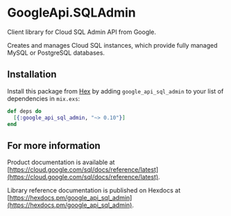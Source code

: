 # GoogleApi.SQLAdmin

Client library for Cloud SQL Admin API from Google.

Creates and manages Cloud SQL instances, which provide fully managed MySQL or PostgreSQL databases.

## Installation

Install this package from [Hex](https://hex.pm) by adding
`google_api_sql_admin` to your list of dependencies in `mix.exs`:

```elixir
def deps do
  [{:google_api_sql_admin, "~> 0.10"}]
end
```

## For more information

Product documentation is available at [https://cloud.google.com/sql/docs/reference/latest](https://cloud.google.com/sql/docs/reference/latest).

Library reference documentation is published on Hexdocs at
[https://hexdocs.pm/google_api_sql_admin](https://hexdocs.pm/google_api_sql_admin).
